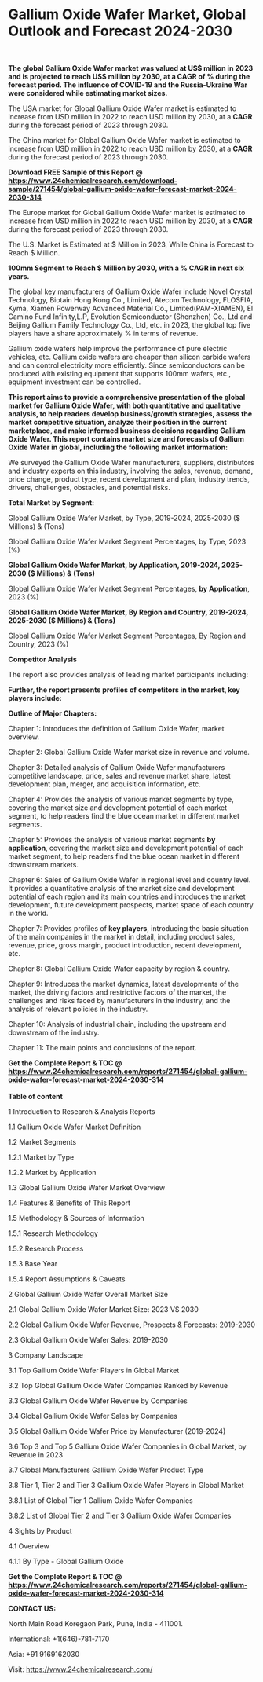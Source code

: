 <h1>Gallium Oxide Wafer Market, Global Outlook and Forecast 2024-2030</h1><br/><p><strong>The global Gallium Oxide Wafer market was valued at US$ million in 2023 and is projected to reach US$ million by 2030, at a <strong>CAGR</strong> of % during the forecast period. The influence of COVID-19 and the Russia-Ukraine War were considered while estimating market sizes.</strong></p><p>The USA market for Global Gallium Oxide Wafer market is estimated to increase from USD million in 2022 to reach USD million by 2030, at a <strong>CAGR</strong> during the forecast period of 2023 through 2030.</p><p>The China market for Global Gallium Oxide Wafer market is estimated to increase from USD million in 2022 to reach USD million by 2030, at a <strong>CAGR</strong> during the forecast period of 2023 through 2030.</p><div><b>Download FREE Sample of this Report @ <a href="https://www.24chemicalresearch.com/download-sample/271454/global-gallium-oxide-wafer-forecast-market-2024-2030-314">https://www.24chemicalresearch.com/download-sample/271454/global-gallium-oxide-wafer-forecast-market-2024-2030-314</a></b></div><p>The Europe market for Global Gallium Oxide Wafer market is estimated to increase from USD million in 2022 to reach USD million by 2030, at a <strong>CAGR</strong> during the forecast period of 2023 through 2030.</p><p>The U.S. Market is Estimated at $ Million in 2023, While China is Forecast to Reach $ Million.</p><p><strong>100mm Segment to Reach $ Million by 2030, with a % <strong>CAGR</strong> in next six years.</strong></p><p>
 
 The global key manufacturers of Gallium Oxide Wafer include Novel Crystal Technology, Biotain Hong Kong Co., Limited, Atecom Technology, FLOSFIA, Kyma, Xiamen Powerway Advanced Material Co., Limited(PAM-XIAMEN), El Camino Fund Infinity,L.P, Evolution Semiconductor (Shenzhen) Co., Ltd and Beijing Gallium Family Technology Co., Ltd, etc. in 2023, the global top five players have a share approximately % in terms of revenue.</p><p>Gallium oxide wafers help improve the performance of pure electric vehicles, etc. Gallium oxide wafers are cheaper than silicon carbide wafers and can control electricity more efficiently. Since semiconductors can be produced with existing equipment that supports 100mm wafers, etc., equipment investment can be controlled.</p><p><strong>This report aims to provide a comprehensive presentation of the global market for Gallium Oxide Wafer, with both quantitative and qualitative analysis, to help readers develop business/growth strategies, assess the market competitive situation, analyze their position in the current marketplace, and make informed business decisions regarding Gallium Oxide Wafer. This report contains market size and forecasts of Gallium Oxide Wafer in global, including the following market information:</strong></p><p>We surveyed the Gallium Oxide Wafer manufacturers, suppliers, distributors and industry experts on this industry, involving the sales, revenue, demand, price change, product type, recent development and plan, industry trends, drivers, challenges, obstacles, and potential risks.</p><p><strong>Total Market by Segment:</strong></p><p>Global Gallium Oxide Wafer Market, by Type, 2019-2024, 2025-2030 ($ Millions) & (Tons)</p><p>Global Gallium Oxide Wafer Market Segment Percentages, by Type, 2023 (%)</p><p><strong>Global Gallium Oxide Wafer Market, <strong>by Application</strong>, 2019-2024, 2025-2030 ($ Millions) & (Tons)</strong></p><p>Global Gallium Oxide Wafer Market Segment Percentages, <strong>by Application</strong>, 2023 (%)</p><p><strong>Global Gallium Oxide Wafer Market, By Region and Country, 2019-2024, 2025-2030 ($ Millions) & (Tons)</strong></p><p>Global Gallium Oxide Wafer Market Segment Percentages, By Region and Country, 2023 (%)</p><p><strong>Competitor Analysis</strong></p><p>The report also provides analysis of leading market participants including:</p><p><strong>Further, the report presents profiles of competitors in the market, <strong>key players</strong> include:</strong></p><p><strong>Outline of Major Chapters:</strong></p><p>Chapter 1: Introduces the definition of Gallium Oxide Wafer, market overview.</p><p>Chapter 2: Global Gallium Oxide Wafer market size in revenue and volume.</p><p>Chapter 3: Detailed analysis of Gallium Oxide Wafer manufacturers competitive landscape, price, sales and revenue market share, latest development plan, merger, and acquisition information, etc.</p><p>Chapter 4: Provides the analysis of various market segments by type, covering the market size and development potential of each market segment, to help readers find the blue ocean market in different market segments.</p><p>Chapter 5: Provides the analysis of various market segments <strong>by application</strong>, covering the market size and development potential of each market segment, to help readers find the blue ocean market in different downstream markets.</p><p>Chapter 6: Sales of Gallium Oxide Wafer in regional level and country level. It provides a quantitative analysis of the market size and development potential of each region and its main countries and introduces the market development, future development prospects, market space of each country in the world.</p><p>Chapter 7: Provides profiles of <strong>key players</strong>, introducing the basic situation of the main companies in the market in detail, including product sales, revenue, price, gross margin, product introduction, recent development, etc.</p><p>Chapter 8: Global Gallium Oxide Wafer capacity by region & country.</p><p>Chapter 9: Introduces the market dynamics, latest developments of the market, the driving factors and restrictive factors of the market, the challenges and risks faced by manufacturers in the industry, and the analysis of relevant policies in the industry.</p><p>Chapter 10: Analysis of industrial chain, including the upstream and downstream of the industry.</p><p>Chapter 11: The main points and conclusions of the report.</p><div><b>Get the Complete Report & TOC @ <a href="https://www.24chemicalresearch.com/reports/271454/global-gallium-oxide-wafer-forecast-market-2024-2030-314">https://www.24chemicalresearch.com/reports/271454/global-gallium-oxide-wafer-forecast-market-2024-2030-314</a></b></div><br><b>Table of content</b><p>1 Introduction to Research & Analysis Reports<br />
 
  1.1 Gallium Oxide Wafer Market Definition<br />
 
  1.2 Market Segments<br />
 
  1.2.1 Market by Type<br />
 
  1.2.2 Market by Application<br />
 
  1.3 Global Gallium Oxide Wafer Market Overview<br />
 
  1.4 Features & Benefits of This Report<br />
 
  1.5 Methodology & Sources of Information<br />
 
  1.5.1 Research Methodology<br />
 
  1.5.2 Research Process<br />
 
  1.5.3 Base Year<br />
 
  1.5.4 Report Assumptions & Caveats<br />
 
 2 Global Gallium Oxide Wafer Overall Market Size<br />
 
  2.1 Global Gallium Oxide Wafer Market Size: 2023 VS 2030<br />
 
  2.2 Global Gallium Oxide Wafer Revenue, Prospects & Forecasts: 2019-2030<br />
 
  2.3 Global Gallium Oxide Wafer Sales: 2019-2030<br />
 
 3 Company Landscape<br />
 
  3.1 Top Gallium Oxide Wafer Players in Global Market<br />
 
  3.2 Top Global Gallium Oxide Wafer Companies Ranked by Revenue<br />
 
  3.3 Global Gallium Oxide Wafer Revenue by Companies<br />
 
  3.4 Global Gallium Oxide Wafer Sales by Companies<br />
 
  3.5 Global Gallium Oxide Wafer Price by Manufacturer (2019-2024)<br />
 
  3.6 Top 3 and Top 5 Gallium Oxide Wafer Companies in Global Market, by Revenue in 2023<br />
 
  3.7 Global Manufacturers Gallium Oxide Wafer Product Type<br />
 
  3.8 Tier 1, Tier 2 and Tier 3 Gallium Oxide Wafer Players in Global Market<br />
 
  3.8.1 List of Global Tier 1 Gallium Oxide Wafer Companies<br />
 
  3.8.2 List of Global Tier 2 and Tier 3 Gallium Oxide Wafer Companies<br />
 
 4 Sights by Product<br />
 
  4.1 Overview<br />
 
  4.1.1 By Type - Global Gallium Oxide<br><div><b>Get the Complete Report & TOC @ <a href="https://www.24chemicalresearch.com/reports/271454/global-gallium-oxide-wafer-forecast-market-2024-2030-314">https://www.24chemicalresearch.com/reports/271454/global-gallium-oxide-wafer-forecast-market-2024-2030-314</a></b></div></p>
 
 <b>CONTACT US:</b><br>
 
 North Main Road Koregaon Park, Pune, India - 411001.<br/>
 
 International: +1(646)-781-7170<br/>
 
 Asia: +91 9169162030<br/>
 
 Visit: <a href="https://www.24chemicalresearch.com/">https://www.24chemicalresearch.com/</a>
 
 <br>